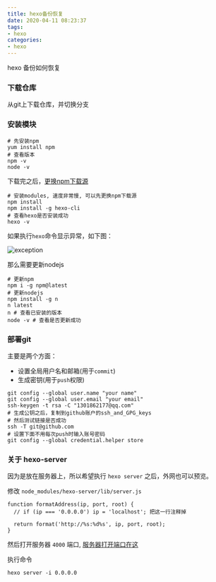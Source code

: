 ```yaml
---
title: hexo备份恢复
date: 2020-04-11 08:23:37
tags:
- hexo
categories:
- hexo
---
```


hexo 备份如何恢复

<!--more-->

### 下载仓库

从git上下载仓库，并切换分支

### 安装模块

```
# 先安装npm
yum install npm
# 查看版本
npm -v
node -v
```

下载完之后，[更换npm下载源](/2020/04/10/npm-更换源/)

```
# 安装modules, 速度非常慢, 可以先更换npm下载源
npm install
npm install -g hexo-cli
# 查看hexo是否安装成功
hexo -v
```

如果执行`hexo`命令显示异常，如下图：

![exception](exception.png)

那么需要更新nodejs

```
# 更新npm
npm i -g npm@latest
# 更新nodejs
npm install -g n
n latest
n # 查看已安装的版本
node -v # 查看是否更新成功
```

### 部署git

主要是两个方面：
- 设置全局用户名和邮箱(用于`commit`)
- 生成密钥(用于`push`权限)

```
git config --global user.name "your name"
git config --global user.email "your email"
ssh-keygen -t rsa -C "1301862177@qq.com"
# 生成公钥之后，复制到github账户的ssh_and_GPG_keys
# 然后测试链接是否成功
ssh -T git@github.com
# 设置下面不用每次push时输入账号密码
git config --global credential.helper store
```

### 关于 hexo-server

因为是放在服务器上，所以希望执行 `hexo server` 之后，外网也可以预览。

修改 `node_modules/hexo-server/lib/server.js`

```
function formatAddress(ip, port, root) {
  // if (ip === '0.0.0.0') ip = 'localhost'; 把这一行注释掉

  return format('http://%s:%d%s', ip, port, root);
}
```

然后打开服务器 `4000` 端口, [服务器打开端口在这](/2020/04/11/linux开启端口/)

执行命令

```
hexo server -i 0.0.0.0
```